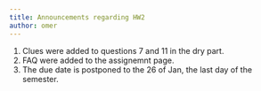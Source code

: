 ```yaml
---
title: Announcements regarding HW2
author: omer
---
```


1. Clues were added to questions 7 and 11 in the dry part.
2. FAQ were added to the assignemnt page.
3. The due date is postponed to the 26 of Jan, the last day of the semester.
